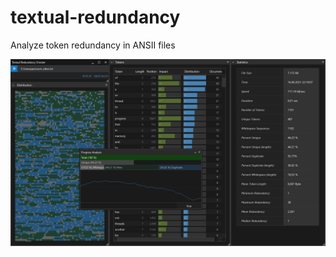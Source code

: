 # textual-redundancy
Analyze token redundancy in ANSII files

![alt text](https://github.com/soulflick/textual-redundancy/blob/main/screenshot.png?raw=true)
